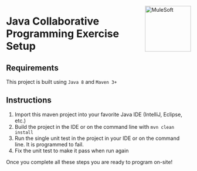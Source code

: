 <img src="https://www.mulesoft.com/sites/default/files/3C_mulesoft_logo_updated.svg"
     align="right" valign="top" width="125" alt="MuleSoft" />

# Java Collaborative Programming Exercise Setup
 
## Requirements

This project is built using `Java 8` and `Maven 3+`

## Instructions

1. Import this maven project into your favorite Java IDE (IntelliJ, Eclipse, etc.)
1. Build the project in the IDE or on the command line with `mvn clean install`
1. Run the single unit test in the project in your IDE or on the command line.  It is programmed to fail.
1. Fix the unit test to make it pass when run again

Once you complete all these steps you are ready to program on-site!


